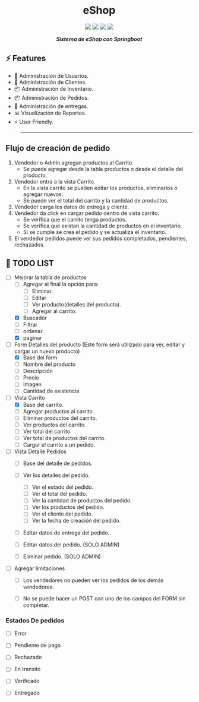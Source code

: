 <h1 style="text-align: center;">eShop</h1>

<p align="center">
    <img src="https://img.shields.io/static/v1?label=dev&message=Mijhael Samaniego&color=red&style=for-the-badge&logo=Moo&logoColor=red&link=https://github.com/seb5433//left?">
    <img src="https://img.shields.io/static/v1?label=dev&message=Sebastian Alvarez&color=informational&style=for-the-badge&logo=Bitwarden&logoColor=informational&link=https://github.com/seb5433//left?">
    <img src="https://img.shields.io/static/v1?label=dev&message=Esteban Fernandez&color=red&style=for-the-badge&logo=AdGuard&logoColor=red&link=https://github.com/seb5433//left?">
    <img src="https://img.shields.io/static/v1?label=Actual version&message=V0&color=green&style=for-the-badge&logo=Astro&logoColor=green">
</p>

<h5 align="center" style="margin: 0 auto 0 auto;">Sistema de eShop con Springboot</h5>

## ⚡ Features 
- 👥 Administración de Usuarios.
- 👥 Administración de Clientes.
- 📦 Administración de Inventario.
- 📦 Administración de Pedidos.
- 📍  Administración de entregas.
- 📊 Visualización de Reportes.
- ⚡ User Friendly.
> ----

## Flujo de creación de pedido
1. Vendedor o Admin agregan productos al Carrito.
    - Se puede agregar desde la tabla productos o desde el detalle del producto.
1. Vendedor entra a la vista Carrito.
    - En la vista carrito se pueden editar los productos, eliminarlos o agregar nuevos.
    - Se puede ver el total del carrito y la cantidad de productos.
1. Vendedor carga los datos de entrega y cliente.
1. Vendedor da click en cargar pedido dentro de vista carrito.
    - Se verifica que el carrito tenga productos.
    - Se verifica que existan la cantidad de productos en el inventario.
    - Si se cumple se crea el pedido y se actualiza el inventario.
3. El vendedor pedidos puede ver sus pedidos completados, pendientes,  rechazados.


## 📝 TODO LIST

- [ ] Mejorar la tabla de productos
    - [ ] Agregar al final la opción para:
        - [ ] Eliminar.
        - [ ] Editar
        - [ ] Ver producto(detalles del producto).
        - [ ] Agregar al carrito.
    - [x] Buscador
    - [ ] Filtrar
    - [ ] ordenar
    - [x] paginar

- [ ] Form Detalles del producto (Este form será utilizado para ver, editar y cargar un nuevo producto)
    - [x] Base del form
    - [ ] Nombre del producto
    - [ ] Descripción
    - [ ] Precio
    - [ ] Imagen
    - [ ] Cantidad de existencia
    
- [ ] Vista Carrito
    - [x] Base del carrito.
    - [ ] Agregar productos al carrito.
    - [ ] Eliminar productos del carrito.
    - [ ] Ver productos del carrito.
    - [ ] Ver total del carrito.
    - [ ] Ver total de productos del carrito.
    - [ ] Cargar el carrito a un pedido.

- [ ] Vista Detalle Pedidos
    - [ ] Base del detalle de pedidos.
    - [ ] Ver los detalles del pedido.
        - [ ] Ver el estado del pedido.
        - [ ] Ver el total del pedido.
        - [ ] Ver la cantidad de productos del pedido.
        - [ ] Ver los productos del pedido.
        - [ ] Ver el cliente del pedido.
        - [ ] Ver la fecha de creación del pedido.
    - [ ] Editar datos de entrega del pedido.
    - [ ] Editar datos del pedido. (SOLO ADMIN)
    - [ ] Eliminar pedido. (SOLO ADMIN)


- [ ] Agregar limitaciones
    - [ ] Los vendedores no pueden ver los pedidos de los demás vendedores.
    - [ ] No se puede hacer un POST con uno de los campos del FORM sin completar.



### Estados De pedidos
- [ ] Error
- [ ] Pendiente de pago
- [ ] Rechazado
- [ ] En transito
- [ ] Verificado
- [ ] Entregado

